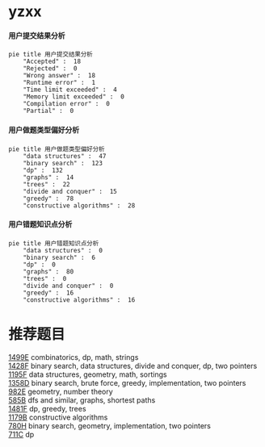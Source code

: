 # yzxx

<!-- tabs:start -->



#### **用户提交结果分析**

```mermaid
pie title 用户提交结果分析
    "Accepted" :  18
    "Rejected" :  0
    "Wrong answer" :  18
    "Runtime error" :  1
    "Time limit exceeded" :  4
    "Memory limit exceeded" :  0
    "Compilation error" :  0
    "Partial" :  0
```

#### **用户做题类型偏好分析**

```mermaid
pie title 用户做题类型偏好分析
    "data structures" :  47
    "binary search" :  123
    "dp" :  132
    "graphs" :  14
    "trees" :  22
    "divide and conquer" :  15
    "greedy" :  78
    "constructive algorithms" :  28
```
#### **用户错题知识点分析**

```mermaid
pie title 用户错题知识点分析
    "data structures" :  0
    "binary search" :  6
    "dp" :  0
    "graphs" :  80
    "trees" :  0
    "divide and conquer" :  0
    "greedy" :  16
    "constructive algorithms" :  16
```



<!-- tabs:end -->
# 推荐题目
[1499E](https://codeforces.com/contest/1499/problem/E)		combinatorics,
                        dp,
                        math,
                        strings		  
[1428F](https://codeforces.com/contest/1428/problem/F)		binary search,
                        data structures,
                        divide and conquer,
                        dp,
                        two pointers		  
[1195F](https://codeforces.com/contest/1195/problem/F)		data structures,
                        geometry,
                        math,
                        sortings		  
[1358D](https://codeforces.com/contest/1358/problem/D)		binary search,
                        brute force,
                        greedy,
                        implementation,
                        two pointers		  
[982E](https://codeforces.com/contest/982/problem/E)		geometry,
                        number theory		  
[585B](https://codeforces.com/contest/585/problem/B)		dfs and similar,
                        graphs,
                        shortest paths		  
[1481F](https://codeforces.com/contest/1481/problem/F)		dp,
                        greedy,
                        trees		  
[1179B](https://codeforces.com/contest/1179/problem/B)		constructive algorithms		  
[780H](https://codeforces.com/contest/780/problem/H)		binary search,
                        geometry,
                        implementation,
                        two pointers		  
[711C](https://codeforces.com/contest/711/problem/C)		dp		  
